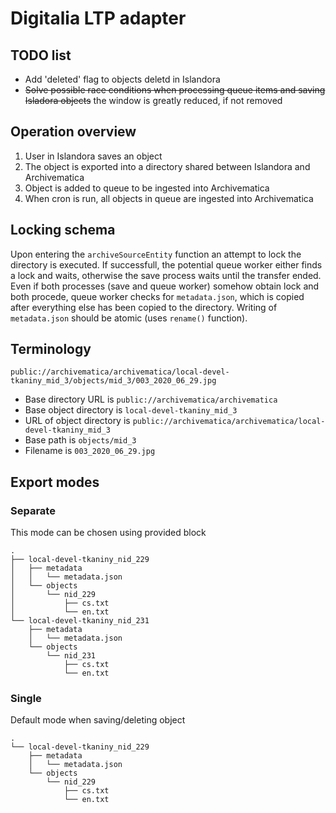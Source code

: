 # Digitalia LTP adapter

## TODO list
- Add 'deleted' flag to objects deletd in Islandora
- ~~Solve possible race conditions when processing queue items and saving Isladora objects~~ the window is greatly reduced, if not removed

## Operation overview
1. User in Islandora saves an object
2. The object is exported into a directory shared between Islandora and Archivematica
3. Object is added to queue to be ingested into Archivematica
4. When cron is run, all objects in queue are ingested into Archivematica

## Locking schema
Upon entering the `archiveSourceEntity` function an attempt to lock the directory is executed. If successfull, the potential queue worker either finds a lock and waits, otherwise the save process waits until the transfer ended. Even if both processes (save and queue worker) somehow obtain lock and both procede, queue worker checks for `metadata.json`, which is copied after everything else has been copied to the directory. Writing of `metadata.json` should be atomic (uses `rename()` function).

## Terminology

```
public://archivematica/archivematica/local-devel-tkaniny_mid_3/objects/mid_3/003_2020_06_29.jpg
```
- Base directory URL is `public://archivematica/archivematica`
- Base object directory is `local-devel-tkaniny_mid_3`
- URL of object directory is `public://archivematica/archivematica/local-devel-tkaniny_mid_3`
- Base path is `objects/mid_3`
- Filename is `003_2020_06_29.jpg`



## Export modes
### Separate
This mode can be chosen using provided block
```
.
├── local-devel-tkaniny_nid_229
│   ├── metadata
│   │   └── metadata.json
│   └── objects
│       └── nid_229
│           ├── cs.txt
│           └── en.txt
└── local-devel-tkaniny_nid_231
    ├── metadata
    │   └── metadata.json
    └── objects
        └── nid_231
            ├── cs.txt
            └── en.txt
 ```


### Single
Default mode when saving/deleting object
```
.
└── local-devel-tkaniny_nid_229
    ├── metadata
    │   └── metadata.json
    └── objects
        └── nid_229
            ├── cs.txt
            └── en.txt
 ```
